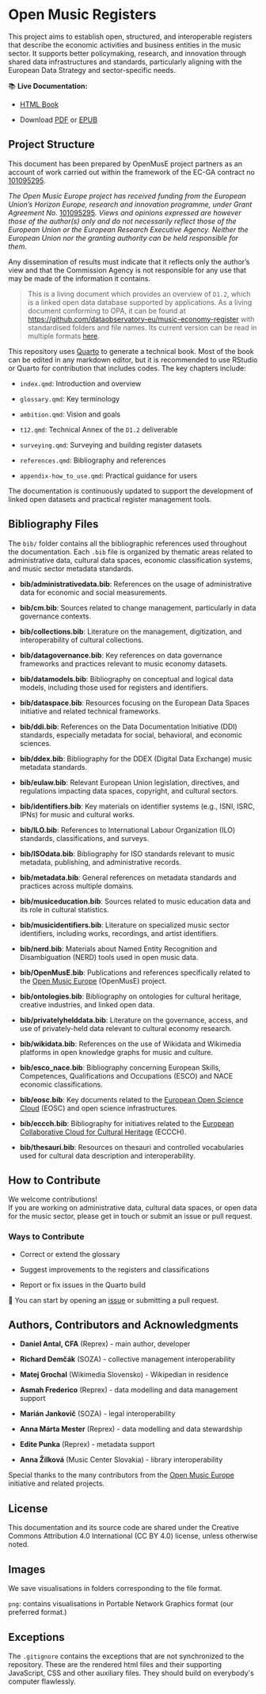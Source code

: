 # Open Music Registers

This project aims to establish open, structured, and interoperable registers that describe the economic activities and business entities in the music sector. It supports better policymaking, research, and innovation through shared data infrastructures and standards, particularly aligning with the European Data Strategy and sector-specific needs.

📚 **Live Documentation:**

-   [HTML Book](https://music.dataobservatory.eu/documents/open_music_europe/music-economy-register/)

-   Download [PDF](https://music.dataobservatory.eu/documents/open_music_europe/music-economy-register/Open-Music-Registers--Economy---Business.pdf) or [EPUB](https://music.dataobservatory.eu/documents/open_music_europe/music-economy-register/Open-Music-Registers--Economy---Business.epub)

## Project Structure

This document has been prepared by OpenMusE project partners as an account of work carried out within the framework of the EC-GA contract no [101095295](https://cordis.europa.eu/project/id/101095295).

*The Open Music Europe project has received funding from the European Union’s Horizon Europe, research and innovation programme, under Grant Agreement No.* [101095295](https://cordis.europa.eu/project/id/101095295)*. Views and opinions expressed are however those of the author(s) only and do not necessarily reflect those of the European Union or the European Research Executive Agency. Neither the European Union nor the granting authority can be held responsible for them.*

Any dissemination of results must indicate that it reflects only the author’s view and that the Commission Agency is not responsible for any use that may be made of the information it contains.

> This is a living document which provides an overview of `D1.2`, which is a linked open data database supported by applications. As a living document conforming to OPA, it can be found at <https://github.com/dataobservatory-eu/music-economy-register> with standardised folders and file names. Its current version can be read in multiple formats [here](https://music.dataobservatory.eu/documents/open_music_europe/music-economy-register/).

This repository uses [Quarto](https://quarto.org/) to generate a technical book. Most of the book can be edited in any markdown editor, but it is recommended to use RStudio or Quarto for contribution that includes codes. The key chapters include:

-   `index.qmd`: Introduction and overview

-   `glossary.qmd`: Key terminology

-   `ambition.qmd`: Vision and goals

-   `t12.qmd`: Technical Annex of the `D1.2` deliverable

-   `surveying.qmd`: Surveying and building register datasets

-   `references.qmd`: Bibliography and references

-   `appendix-how_to_use.qmd`: Practical guidance for users

The documentation is continuously updated to support the development of linked open datasets and practical register management tools.

## Bibliography Files

The `bib/` folder contains all the bibliographic references used throughout the documentation. Each `.bib` file is organized by thematic areas related to administrative data, cultural data spaces, economic classification systems, and music sector metadata standards.

-   **bib/administrativedata.bib**: References on the usage of administrative data for economic and social measurements.

-   **bib/cm.bib**: Sources related to change management, particularly in data governance contexts.

-   **bib/collections.bib**: Literature on the management, digitization, and interoperability of cultural collections.

-   **bib/datagovernance.bib**: Key references on data governance frameworks and practices relevant to music economy datasets.

-   **bib/datamodels.bib**: Bibliography on conceptual and logical data models, including those used for registers and identifiers.

-   **bib/dataspace.bib**: Resources focusing on the European Data Spaces initiative and related technical frameworks.

-   **bib/ddi.bib**: References on the Data Documentation Initiative (DDI) standards, especially metadata for social, behavioral, and economic sciences.

-   **bib/ddex.bib**: Bibliography for the DDEX (Digital Data Exchange) music metadata standards.

-   **bib/eulaw.bib**: Relevant European Union legislation, directives, and regulations impacting data spaces, copyright, and cultural sectors.

-   **bib/identifiers.bib**: Key materials on identifier systems (e.g., ISNI, ISRC, IPNs) for music and cultural works.

-   **bib/ILO.bib**: References to International Labour Organization (ILO) standards, classifications, and surveys.

-   **bib/ISOdata.bib**: Bibliography for ISO standards relevant to music metadata, publishing, and administrative records.

-   **bib/metadata.bib**: General references on metadata standards and practices across multiple domains.

-   **bib/musiceducation.bib**: Sources related to music education data and its role in cultural statistics.

-   **bib/musicidentifiers.bib**: Literature on specialized music sector identifiers, including works, recordings, and artist identifiers.

-   **bib/nerd.bib**: Materials about Named Entity Recognition and Disambiguation (NERD) tools used in open music data.

-   **bib/OpenMusE.bib**: Publications and references specifically related to the [Open Music Europe](https://openmuse.eu/) (OpenMusE) project.

-   **bib/ontologies.bib**: Bibliography on ontologies for cultural heritage, creative industries, and linked open data.

-   **bib/privatelyhelddata.bib**: Literature on the governance, access, and use of privately-held data relevant to cultural economy research.

-   **bib/wikidata.bib**: References on the use of Wikidata and Wikimedia platforms in open knowledge graphs for music and culture.

-   **bib/esco_nace.bib**: Bibliography concerning European Skills, Competences, Qualifications and Occupations (ESCO) and NACE economic classifications.

-   **bib/eosc.bib**: Key documents related to the [European Open Science Cloud](https://research-and-innovation.ec.europa.eu/strategy/strategy-research-and-innovation/our-digital-future/open-science/european-open-science-cloud-eosc_en) (EOSC) and open science infrastructures.

-   **bib/eccch.bib**: Bibliography for initiatives related to the [European Collaborative Cloud for Cultural Heritage](https://research-and-innovation.ec.europa.eu/research-area/social-sciences-and-humanities/cultural-heritage-and-cultural-and-creative-industries-ccis/cultural-heritage-cloud_en) (ECCCH).

-   **bib/thesauri.bib**: Resources on thesauri and controlled vocabularies used for cultural data description and interoperability.

## How to Contribute

We welcome contributions!\
If you are working on administrative data, cultural data spaces, or open data for the music sector, please get in touch or submit an issue or pull request.

### Ways to Contribute

-   Correct or extend the glossary

-   Suggest improvements to the registers and classifications

-   Report or fix issues in the Quarto build

📩 You can start by opening an [issue](https://github.com/dataobservatory-eu/music-economy-register/issues) or submitting a pull request.

## Authors, Contributors and Acknowledgments

-   **Daniel Antal, CFA** (Reprex) - main author, developer

-   **Richard Demčák** (SOZA) - collective management interoperability

-   **Matej Grochal** (Wikimedia Slovensko) - Wikipedian in residence

-   **Asmah Frederico** (Reprex) - data modelling and data management support

-   **Marián Jankovič** (SOZA) - legal interoperability

-   **Anna Márta Mester** (Reprex) - data modelling and data stewardship

-   **Edite Punka** (Reprex) - metadata support

-   **Anna Žilková** (Music Center Slovakia) - library interoperability

Special thanks to the many contributors from the [Open Music Europe](https://music.dataobservatory.eu) initiative and related projects.

## License

This documentation and its source code are shared under the Creative Commons Attribution 4.0 International (CC BY 4.0) license, unless otherwise noted.

## Images

We save visualisations in folders corresponding to the file format.

`png`: contains visualisations in Portable Network Graphics format (our preferred format.)

## Exceptions

The `.gitignore` contains the exceptions that are not synchronized to the repository. These are the rendered html files and their supporting JavaScript, CSS and other auxiliary files. They should build on everybody's computer flawlessly.
